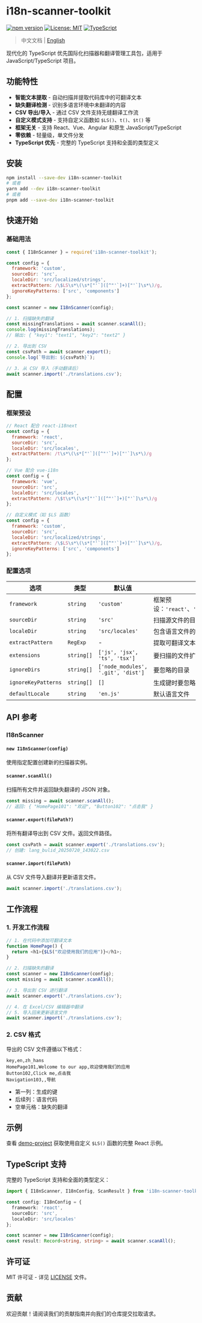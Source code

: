 # i18n-scanner-toolkit

[![npm version](https://badge.fury.io/js/i18n-scanner-toolkit.svg)](https://badge.fury.io/js/i18n-scanner-toolkit)
[![License: MIT](https://img.shields.io/badge/License-MIT-yellow.svg)](https://opensource.org/licenses/MIT)
[![TypeScript](https://img.shields.io/badge/TypeScript-Ready-blue.svg)](https://www.typescriptlang.org/)

> 中文文档 | [English](./README.md)

现代化的 TypeScript 优先国际化扫描器和翻译管理工具包，适用于 JavaScript/TypeScript 项目。

## 功能特性

- **智能文本提取** - 自动扫描并提取代码库中的可翻译文本
- **缺失翻译检测** - 识别多语言环境中未翻译的内容
- **CSV 导出/导入** - 通过 CSV 文件支持无缝翻译工作流
- **自定义模式支持** - 支持自定义函数如 `$LS()`、`t()`、`$t()` 等
- **框架无关** - 支持 React、Vue、Angular 和原生 JavaScript/TypeScript
- **零依赖** - 轻量级，单文件分发
- **TypeScript 优先** - 完整的 TypeScript 支持和全面的类型定义

## 安装

```bash
npm install --save-dev i18n-scanner-toolkit
# 或者
yarn add --dev i18n-scanner-toolkit
# 或者
pnpm add --save-dev i18n-scanner-toolkit
```

## 快速开始

### 基础用法

```javascript
const { I18nScanner } = require('i18n-scanner-toolkit');

const config = {
  framework: 'custom',
  sourceDir: 'src',
  localeDir: 'src/localized/strings',
  extractPattern: /\$LS\s*\(\s*["'`]([^"'`]+)["'`]\s*\)/g,
  ignoreKeyPatterns: ['src', 'components']
};

const scanner = new I18nScanner(config);

// 1. 扫描缺失的翻译
const missingTranslations = await scanner.scanAll();
console.log(missingTranslations);
// 输出: { "key1": "text1", "key2": "text2" }

// 2. 导出到 CSV
const csvPath = await scanner.export();
console.log(`导出到: ${csvPath}`);

// 3. 从 CSV 导入（手动翻译后）
await scanner.import('./translations.csv');
```

## 配置

### 框架预设

```javascript
// React 配合 react-i18next
const config = {
  framework: 'react',
  sourceDir: 'src',
  localeDir: 'src/locales',
  extractPattern: /t\s*\(\s*["'`]([^"'`]+)["'`]\s*\)/g
};

// Vue 配合 vue-i18n
const config = {
  framework: 'vue',
  sourceDir: 'src',
  localeDir: 'src/locales',
  extractPattern: /\$t\s*\(\s*["'`]([^"'`]+)["'`]\s*\)/g
};

// 自定义模式（如 $LS 函数）
const config = {
  framework: 'custom',
  sourceDir: 'src',
  localeDir: 'src/localized/strings',
  extractPattern: /\$LS\s*\(\s*["'`]([^"'`]+)["'`]\s*\)/g,
  ignoreKeyPatterns: ['src', 'components']
};
```

### 配置选项

| 选项 | 类型 | 默认值 | 描述 |
|------|------|--------|------|
| `framework` | `string` | `'custom'` | 框架预设：`'react'`、`'vue'`、`'angular'`、`'custom'` |
| `sourceDir` | `string` | `'src'` | 扫描源文件的目录 |
| `localeDir` | `string` | `'src/locales'` | 包含语言文件的目录 |
| `extractPattern` | `RegExp` | - | 提取可翻译文本的正则表达式 |
| `extensions` | `string[]` | `['js', 'jsx', 'ts', 'tsx']` | 要扫描的文件扩展名 |
| `ignoreDirs` | `string[]` | `['node_modules', '.git', 'dist']` | 要忽略的目录 |
| `ignoreKeyPatterns` | `string[]` | `[]` | 生成键时要忽略的模式 |
| `defaultLocale` | `string` | `'en.js'` | 默认语言文件 |

## API 参考

### I18nScanner

#### `new I18nScanner(config)`

使用指定配置创建新的扫描器实例。

#### `scanner.scanAll()`

扫描所有文件并返回缺失翻译的 JSON 对象。

```javascript
const missing = await scanner.scanAll();
// 返回: { "HomePage101": "欢迎", "Button102": "点击我" }
```

#### `scanner.export(filePath?)`

将所有翻译导出到 CSV 文件。返回文件路径。

```javascript
const csvPath = await scanner.export('./translations.csv');
// 创建: lang_bulid_20250720_143022.csv
```

#### `scanner.import(filePath)`

从 CSV 文件导入翻译并更新语言文件。

```javascript
await scanner.import('./translations.csv');
```

## 工作流程

### 1. 开发工作流程

```javascript
// 1. 在代码中添加可翻译文本
function HomePage() {
  return <h1>{$LS("欢迎使用我们的应用")}</h1>;
}

// 2. 扫描缺失的翻译
const scanner = new I18nScanner(config);
const missing = await scanner.scanAll();

// 3. 导出到 CSV 进行翻译
await scanner.export('./translations.csv');

// 4. 在 Excel/CSV 编辑器中翻译
// 5. 导入回来更新语言文件
await scanner.import('./translations.csv');
```

### 2. CSV 格式

导出的 CSV 文件遵循以下格式：

```csv
key,en,zh_hans
HomePage101,Welcome to our app,欢迎使用我们的应用
Button102,Click me,点击我
Navigation103,,导航
```

- 第一列：生成的键
- 后续列：语言代码
- 空单元格：缺失的翻译

## 示例

查看 [demo-project](./demo-project/react) 获取使用自定义 `$LS()` 函数的完整 React 示例。

## TypeScript 支持

完整的 TypeScript 支持和全面的类型定义：

```typescript
import { I18nScanner, I18nConfig, ScanResult } from 'i18n-scanner-toolkit';

const config: I18nConfig = {
  framework: 'react',
  sourceDir: 'src',
  localeDir: 'src/locales'
};

const scanner = new I18nScanner(config);
const result: Record<string, string> = await scanner.scanAll();
```

## 许可证

MIT 许可证 - 详见 [LICENSE](./LICENSE) 文件。

## 贡献

欢迎贡献！请阅读我们的贡献指南并向我们的仓库提交拉取请求。
